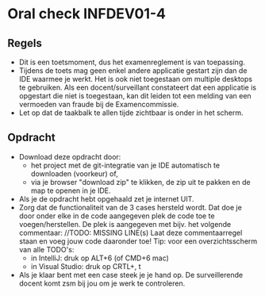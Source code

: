 Oral check INFDEV01-4
=====================

Regels
------

- Dit is een toetsmoment, dus het examenreglement is van toepassing.
- Tijdens de toets mag geen enkel andere applicatie gestart zijn dan de IDE waarmee je werkt. Het is ook niet toegestaan om multiple desktops te gebruiken. Als een docent/surveillant constateert dat een applicatie is opgestart die niet is toegestaan, kan dit leiden tot een melding van een vermoeden van fraude bij de Examencommissie.
- Let op dat de taakbalk te allen tijde zichtbaar is onder in het scherm.


Opdracht
--------

- Download deze opdracht door:
  - het project met de git-integratie van je IDE automatisch te downloaden (voorkeur) of,
  - via je browser "download zip" te klikken, de zip uit te pakken en de map te openen in je IDE.
- Als je de opdracht hebt opgehaald zet je internet UIT.
- Zorg dat de functionaliteit van de 3 cases hersteld wordt. Dat doe je door onder elke in de code aangegeven plek de code toe te voegen/herstellen. De plek is aangegeven met bijv. het volgende commentaar:
        //TODO: MISSING LINE(s)
  Laat deze commentaarregel staan en voeg jouw code daaronder toe!
  Tip: voor een overzichtsscherm van alle TODO's:
  - in IntelliJ: druk op ALT+6 (of CMD+6 mac) 
  - in Visual Studio: druk op CRTL+\, t  
- Als je klaar bent met een case steek je je hand op. De surveillerende docent komt zsm bij jou om je werk te controleren. 
